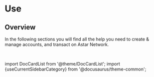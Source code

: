 # Use

## Overview

In the following sections you will find all the help you need to create & manage accounts, and transact on Astar Network.

<br/>

import DocCardList from '@theme/DocCardList';
import {useCurrentSidebarCategory} from '@docusaurus/theme-common';

<DocCardList items={useCurrentSidebarCategory().items}/>
